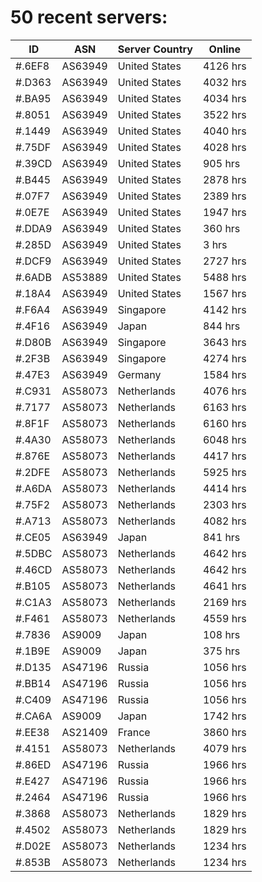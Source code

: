 # 50 recent servers:

| ID | ASN | Server Country | Online |
| ------ | ------ | ------ | ------ |
| #.6EF8 | AS63949 | United States | 4126 hrs |
| #.D363 | AS63949 | United States | 4032 hrs |
| #.BA95 | AS63949 | United States | 4034 hrs |
| #.8051 | AS63949 | United States | 3522 hrs |
| #.1449 | AS63949 | United States | 4040 hrs |
| #.75DF | AS63949 | United States | 4028 hrs |
| #.39CD | AS63949 | United States | 905 hrs |
| #.B445 | AS63949 | United States | 2878 hrs |
| #.07F7 | AS63949 | United States | 2389 hrs |
| #.0E7E | AS63949 | United States | 1947 hrs |
| #.DDA9 | AS63949 | United States | 360 hrs |
| #.285D | AS63949 | United States | 3 hrs |
| #.DCF9 | AS63949 | United States | 2727 hrs |
| #.6ADB | AS53889 | United States | 5488 hrs |
| #.18A4 | AS63949 | United States | 1567 hrs |
| #.F6A4 | AS63949 | Singapore | 4142 hrs |
| #.4F16 | AS63949 | Japan | 844 hrs |
| #.D80B | AS63949 | Singapore | 3643 hrs |
| #.2F3B | AS63949 | Singapore | 4274 hrs |
| #.47E3 | AS63949 | Germany | 1584 hrs |
| #.C931 | AS58073 | Netherlands | 4076 hrs |
| #.7177 | AS58073 | Netherlands | 6163 hrs |
| #.8F1F | AS58073 | Netherlands | 6160 hrs |
| #.4A30 | AS58073 | Netherlands | 6048 hrs |
| #.876E | AS58073 | Netherlands | 4417 hrs |
| #.2DFE | AS58073 | Netherlands | 5925 hrs |
| #.A6DA | AS58073 | Netherlands | 4414 hrs |
| #.75F2 | AS58073 | Netherlands | 2303 hrs |
| #.A713 | AS58073 | Netherlands | 4082 hrs |
| #.CE05 | AS63949 | Japan | 841 hrs |
| #.5DBC | AS58073 | Netherlands | 4642 hrs |
| #.46CD | AS58073 | Netherlands | 4642 hrs |
| #.B105 | AS58073 | Netherlands | 4641 hrs |
| #.C1A3 | AS58073 | Netherlands | 2169 hrs |
| #.F461 | AS58073 | Netherlands | 4559 hrs |
| #.7836 | AS9009 | Japan | 108 hrs |
| #.1B9E | AS9009 | Japan | 375 hrs |
| #.D135 | AS47196 | Russia | 1056 hrs |
| #.BB14 | AS47196 | Russia | 1056 hrs |
| #.C409 | AS47196 | Russia | 1056 hrs |
| #.CA6A | AS9009 | Japan | 1742 hrs |
| #.EE38 | AS21409 | France | 3860 hrs |
| #.4151 | AS58073 | Netherlands | 4079 hrs |
| #.86ED | AS47196 | Russia | 1966 hrs |
| #.E427 | AS47196 | Russia | 1966 hrs |
| #.2464 | AS47196 | Russia | 1966 hrs |
| #.3868 | AS58073 | Netherlands | 1829 hrs |
| #.4502 | AS58073 | Netherlands | 1829 hrs |
| #.D02E | AS58073 | Netherlands | 1234 hrs |
| #.853B | AS58073 | Netherlands | 1234 hrs |

